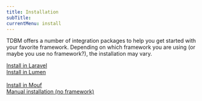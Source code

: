 ```yaml
---
title: Installation
subTitle: 
currentMenu: install
---
```


TDBM offers a number of integration packages to help you get started with your favorite framework. Depending on which framework you are using (or maybe you use no framework?), the installation may vary.


<div class="row">
    <div class="col-xs-12 col-sm-6">
        <a href="install_laravel.html" class="btn btn-primary btn-large btn-block">Install in Laravel</a>
    </div>
    <div class="col-xs-12 col-sm-6">
        <a href="install_laravel.html" class="btn btn-primary btn-large btn-block">Install in Lumen</a>
    </div>
</div>
<br/>
<div class="row">
    <div class="col-xs-12 col-sm-6">
        <a href="install_mouf.html" class="btn btn-primary btn-large btn-block">Install in Mouf</a>
    </div>
    <div class="col-xs-12 col-sm-6">
        <a href="manual_install.html" class="btn btn-primary btn-large btn-block">Manual installation (no framework)</a>
    </div>
</div>
